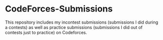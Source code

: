 # CodeForces-Submissions
This repository includes my incontest submissions (submissions I did during a contests) as well as practice submissions (submissions I did out of contests just to practice) on Codeforces. 
